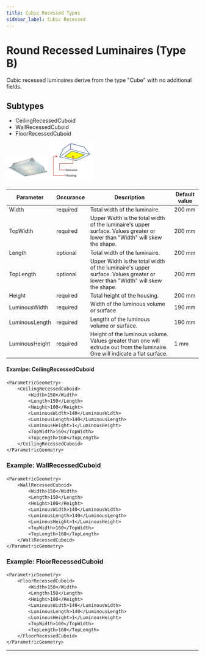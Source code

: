 ```yaml
---
title: Cubic Recessed Types
sidebar_label: Cubic Recessed
---
```


# Round Recessed Luminaires (Type B)

Cubic recessed luminaires derive from the type "Cube" with no additional fields.

##  Subtypes

* CeilingRecessedCuboid
* WallRecessedCuboid
* FloorRecessedCuboid

![TypeA](./images/type_b.png) ![TypeA_S](./images/type_b_sketch.png)


| Parameter | Occurance | Description  | Default value |
| --- | --- | --- | --- |
| Width  | required | Total width of the luminaire. | 200 mm |
| TopWidth  | required | Upper Width is the total width of the luminaire's upper surface. Values greater or lower than "Width" will skew the shape. | 200 mm |
| Length  | optional | Total width of the luminaire. | 200 mm        |
| TopLength  | optional | Upper Width is the total width of the luminaire's upper surface. Values greater or lower than "Width" will skew the shape. | 200 mm        |
| Height | required | Total height of the housing.  | 200 mm |
| LuminousWidth | required | Width of the luminous volume or surface |190 mm |
| LuminousLength    | required | Lengtht of the luminous volume or surface. | 190 mm
| LuminousHeight    | required | Height of the luminous volume. Values greater than one will extrude out from the luminaire. One will indicate a flat surface. | 1 mm

#### Examlpe: **CeilingRecessedCuboid**

    <ParametricGeometry>
        <CeilingRecessedCuboid>
            <Width>150</Width>
            <Length>150</Length>
            <Height>100</Height>
            <LuminousWidth>140</LuminousWidth>
            <LuminousLength>140</LuminousLength>
            <LuminousHeight>1</LuminousHeight>
            <TopWidth>160</TopWidth>
            <TopLength>160</TopLength>
        </CeilingRecessedCuboid>
    </ParametricGeometry>

### Example: **WallRecessedCuboid**

    <ParametricGeometry>
        <WallRecessedCuboid>
            <Width>150</Width>
            <Length>150</Length>
            <Height>100</Height>
            <LuminousWidth>140</LuminousWidth>
            <LuminousLength>140</LuminousLength>
            <LuminousHeight>1</LuminousHeight>
            <TopWidth>160</TopWidth>
            <TopLength>160</TopLength>
        </WallRecessedCuboid>
    </ParametricGeometry>

### Example: **FloorRecessedCuboid**

    <ParametricGeometry>
        <FloorRecessedCuboid>
            <Width>150</Width>
            <Length>150</Length>
            <Height>100</Height>
            <LuminousWidth>140</LuminousWidth>
            <LuminousLength>140</LuminousLength>
            <LuminousHeight>1</LuminousHeight>
            <TopWidth>160</TopWidth>
            <TopLength>160</TopLength>
        </FloorRecessedCuboid>
    </ParametricGeometry>

---






